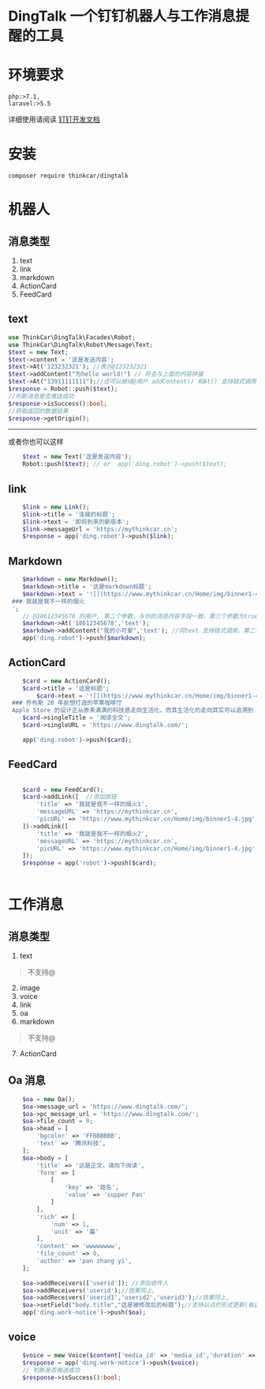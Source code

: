 # DingTalk 一个钉钉机器人与工作消息提醒的工具

# 环境要求
    php:>7.1,
    laravel:>5.5
    
详细使用请阅读 [钉钉开发文档](https://ding-doc.dingtalk.com/doc#/serverapi2/gh60vz)

# 安装

`composer require thinkcar/dingtalk`

# 机器人

## 消息类型

 1. text
 2. link
 3. markdown 
 4. ActionCard 
 5. FeedCard


## text

```php
use ThinkCar\DingTalk\Facades\Robot;
use ThinkCar\DingTalk\Robot\Message\Text;
$text = new Text;
$text->content = '这是发送内容';
$text->At('123232321'); //表示@123232321
$text->addContent("为hello world!") // 将会与上面的内容拼接
$text->At("13911111111");//还可以继续@用户 addContent() 和At() 支持链式调用;
$response = Robot::push($text);
//判断消息是否推送成功
$response->isSuccess():bool;
//获取返回的数据结果
$response->getOrigin();
```


----------

或者你也可以这样
```php
    $text = new Text('这是发送内容');
    Robot::push($text); // or  app('ding.robot')->push($text);
```

## link

```php
    $link = new Link();
    $link->title = '连接的标题';
    $link->text = '即将到来的新版本';
    $link->messageUrl = 'https://mythinkcar.cn';
    $response = app('ding.robot')->push($link);

```

## Markdown

```php
    $markdown = new Markdown();
    $markdown->title = '这是markdown标题';
    $markdown->text = '![](https://www.mythinkcar.cn/Home/img/binner1-4.jpg)
 ### 我就是我不一样的烟火
 ';
    // @18612345678 的用户, 第二个参数，与你的消息内容字段一致，第三个参数为true和false，默认false, true:表示@所有人,false:表示不@所有人
    $markdown->At('18612345678','text'); 
    $markdown->addContent("我的小可爱",'text'); //同text 支持链式调用，第二个参数为发送内容的字段名称
    app('ding.robot')->push($markdown);

```

## ActionCard

```php
    $card = new ActionCard();
    $card->title = '这是标题';
        $card->text = '![](https://www.mythinkcar.cn/Home/img/binner1-4.jpg)
 ### 乔布斯 20 年前想打造的苹果咖啡厅
 Apple Store 的设计正从原来满满的科技感走向生活化，而其生活化的走向其实可以追溯到 20 年前苹果一个建立咖啡馆的计划';
    $card->singleTitle = '阅读全文';
    $card->singleURL = 'https://www.dingtalk.com/';
    
    app('ding.robot')->push($card);
```    

## FeedCard

```php

    $card = new FeedCard();
    $card->addLink([  //添加按钮
        'title' => '我就是我不一样的烟火1',
        'messageURL' => 'https://mythinkcar.cn',
        'picURL' => 'https://www.mythinkcar.cn/Home/img/binner1-4.jpg'
    ])->addLink([
        'title' => '我就是我不一样的烟火2',
        'messageURL' => 'https://mythinkcar.cn',
        'picURL' => 'https://www.mythinkcar.cn/Home/img/binner1-4.jpg'
    ]);
    $response = app('robot')->push($card);
    
```

# 工作消息

## 消息类型
1.  text
> 不支持@
2.  image
3.  voice
4.  link
5.  oa
6.  markdown 

> 不支持@


7.  ActionCard

## Oa 消息

```php
    $oa = new Oa();
    $oa->message_url = 'https://www.dingtalk.com/';
    $oa->pc_message_url = 'https://www.dingtalk.com/';
    $oa->file_count = 0;
    $oa->head = [
        'bgcolor' => 'FFBBBBBB',
        'text' => '腾讯科技',
    ];
    $oa->body = [
        'title' => '这是正文，请向下阅读',
        'form' => [
            [
                'key' => '姓名',
                'value' => 'supper Pan'
            ]
        ],
        'rich' => [
            'num' => 1,
            'unit' => '篇'
        ],
        'content' => 'wwwwwwww',
        'file_count' => 0,
        'author' => 'pan zhang yi',
    ];
    
    $oa->addReceivers(['userid']); //添加收件人
    $oa->addReceivers('userid');//效果同上,
    $oa->addReceivers('userid1','userid2','userid3');//效果同上,
    $oa->setField("body.title","这是被修改后的标题");//支持以点的形式更新(有这个字段就更新，没有就添加)oa内部字段
    app('ding.work-notice')->push($oa);
```

## voice
```php
    $voice = new Voice($content['media_id' => 'media_id','duration' => 10]);
    $response = app('ding.work-notice')->push($voice);
    // 判断是否推送成功
    $response->isSuccess():bool;
```

